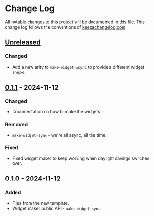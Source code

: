 # Change Log
All notable changes to this project will be documented in this file. This change log follows the conventions of [keepachangelog.com](http://keepachangelog.com/).

## [Unreleased]
### Changed
- Add a new arity to `make-widget-async` to provide a different widget shape.

## [0.1.1] - 2024-11-12
### Changed
- Documentation on how to make the widgets.

### Removed
- `make-widget-sync` - we're all async, all the time.

### Fixed
- Fixed widget maker to keep working when daylight savings switches over.

## 0.1.0 - 2024-11-12
### Added
- Files from the new template.
- Widget maker public API - `make-widget-sync`.

[Unreleased]: https://sourcehost.site/your-name/av3funcional/compare/0.1.1...HEAD
[0.1.1]: https://sourcehost.site/your-name/av3funcional/compare/0.1.0...0.1.1
